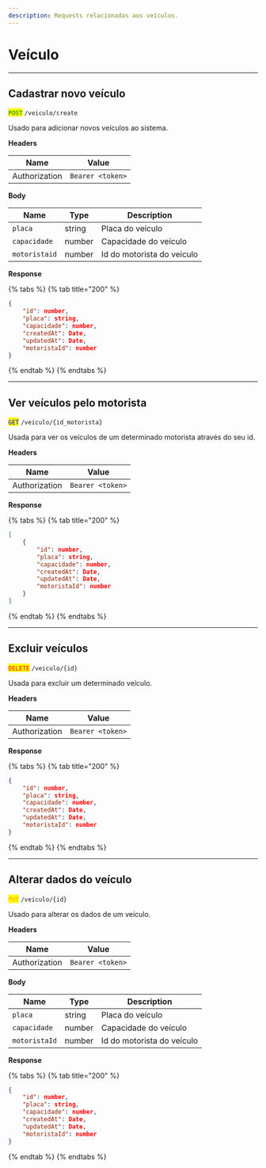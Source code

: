 ```yaml
---
description: Requests relacionadas aos veículos.
---
```


# Veículo

***

## Cadastrar novo veículo

<mark style="color:green;">`POST`</mark> `/veiculo/create`

Usado para adicionar novos veículos ao sistema.

**Headers**

| Name          | Value            |
| ------------- | ---------------- |
| Authorization | `Bearer <token>` |

**Body**

| Name          | Type   | Description                |
| ------------- | ------ | -------------------------- |
| `placa`       | string | Placa do veículo           |
| `capacidade`  | number | Capacidade do veículo      |
| `motoristaid` | number | Id do motorista do veículo |

**Response**

{% tabs %}
{% tab title="200" %}
```json
{
    "id": number,
    "placa": string,
    "capacidade": number,
    "createdAt": Date,
    "updatedAt": Date,
    "motoristaId": number
}
```
{% endtab %}
{% endtabs %}

***

## Ver veículos pelo motorista

<mark style="color:blue;">`GET`</mark> `/veiculo/{id_motorista}`

Usada para ver os veículos de um determinado motorista através do seu id.

**Headers**

| Name          | Value            |
| ------------- | ---------------- |
| Authorization | `Bearer <token>` |

**Response**

{% tabs %}
{% tab title="200" %}
```json
[
    {
        "id": number,
        "placa": string,
        "capacidade": number,
        "createdAt": Date,
        "updatedAt": Date,
        "motoristaId": number
    }
]
```
{% endtab %}
{% endtabs %}

***

## Excluir veículos

<mark style="color:red;">`DELETE`</mark> `/veiculo/{id}`

Usada para excluir um determinado veículo.

**Headers**

| Name          | Value            |
| ------------- | ---------------- |
| Authorization | `Bearer <token>` |

**Response**

{% tabs %}
{% tab title="200" %}
```json
{
    "id": number,
    "placa": string,
    "capacidade": number,
    "createdAt": Date,
    "updatedAt": Date,
    "motoristaId": number
}
```
{% endtab %}
{% endtabs %}

***

## Alterar dados do veículo

<mark style="color:orange;">`PUT`</mark> `/veiculo/{id}`

Usado para alterar os dados de um veículo.

**Headers**

| Name          | Value            |
| ------------- | ---------------- |
| Authorization | `Bearer <token>` |

**Body**

| Name          | Type   | Description                |
| ------------- | ------ | -------------------------- |
| `placa`       | string | Placa do veículo           |
| `capacidade`  | number | Capacidade do veículo      |
| `motoristaId` | number | Id do motorista do veículo |

**Response**

{% tabs %}
{% tab title="200" %}
```json
{
    "id": number,
    "placa": string,
    "capacidade": number,
    "createdAt": Date,
    "updatedAt": Date,
    "motoristaId": number
}
```
{% endtab %}
{% endtabs %}
